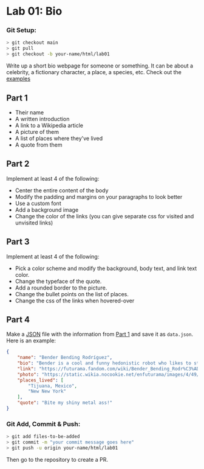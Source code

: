 # Lab 01: Bio

### Git Setup:
```sh
> git checkout main
> git pull
> git checkout -b your-name/html/lab01
```

Write up a short bio webpage for someone or something. It can be about a celebrity, a fictionary character, a place, a species, etc.  Check out the [examples](https://github.com/PdxCodeGuild/class_bumble_bee/tree/main/2%20HTML%20%2B%20CSS/labs/images)

## Part 1

- Their name
- A written introduction
- A link to a Wikipedia article
- A picture of them
- A list of places where they've lived
- A quote from them

## Part 2

Implement at least 4 of the following:

- Center the entire content of the body
- Modify the padding and margins on your paragraphs to look better
- Use a custom font
- Add a background image
- Change the color of the links (you can give separate css for visited and unvisited links)

## Part 3

Implement at least 4 of the following:

- Pick a color scheme and modify the background, body text, and link text color.
- Change the typeface of the quote.
- Add a rounded border to the picture.
- Change the bullet points on the list of places.
- Change the css of the links when hovered-over


## Part 4

Make a [JSON](https://developer.mozilla.org/en-US/docs/Learn/JavaScript/Objects/JSON) file with the information from [Part 1](#part-1) and save it as `data.json`.  Here is an example:

```json
{
	"name": "Bender Bending Rodríguez",
	"bio": "Bender is a cool and funny hedonistic robot who likes to steal things",
	"link": "https://futurama.fandom.com/wiki/Bender_Bending_Rodr%C3%ADguez",
	"photo": "https://static.wikia.nocookie.net/enfuturama/images/4/49/Bender_Bending_Rodr%C3%ADguez_-_Official_Character_Promo_1.jpg/",
	"places_lived": [
		"Tijuana, Mexico",
		"New New York"
	],
	"quote": "Bite my shiny metal ass!"
}
```

### Git Add, Commit & Push:
```sh
> git add files-to-be-added
> git commit -m "your commit message goes here"
> git push -u origin your-name/html/lab01
```
Then go to the repository to create a PR.
